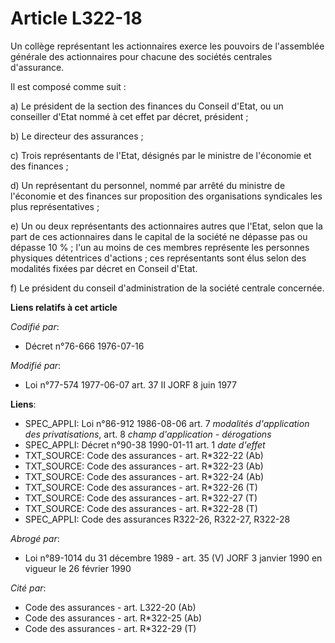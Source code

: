 # Article L322-18

Un collège représentant les actionnaires exerce les pouvoirs de l'assemblée générale des actionnaires pour chacune des
sociétés centrales d'assurance.

Il est composé comme suit :

a) Le président de la section des finances du Conseil d'Etat, ou un conseiller d'Etat nommé à cet effet par décret,
président ;

b) Le directeur des assurances ;

c) Trois représentants de l'Etat, désignés par le ministre de l'économie et des finances ;

d) Un représentant du personnel, nommé par arrêté du ministre de l'économie et des finances sur proposition des organisations
syndicales les plus représentatives ;

e) Un ou deux représentants des actionnaires autres que l'Etat, selon que la part de ces actionnaires dans le capital de la
société ne dépasse pas ou dépasse 10 % ; l'un au moins de ces membres représente les personnes physiques détentrices
d'actions ; ces représentants sont élus selon des modalités fixées par décret en Conseil d'Etat.

f) Le président du conseil d'administration de la société centrale concernée.

**Liens relatifs à cet article**

_Codifié par_:

  - Décret n°76-666 1976-07-16

_Modifié par_:

  - Loi n°77-574 1977-06-07 art. 37 II JORF 8 juin 1977

**Liens**:

  - SPEC_APPLI: Loi n°86-912 1986-08-06 art. 7 *modalités d'application des privatisations*, art. 8 *champ d'application - dérogations*
  - SPEC_APPLI: Décret n°90-38 1990-01-11 art. 1 *date d'effet*
  - TXT_SOURCE: Code des assurances - art. R*322-22 (Ab)
  - TXT_SOURCE: Code des assurances - art. R*322-23 (Ab)
  - TXT_SOURCE: Code des assurances - art. R*322-24 (Ab)
  - TXT_SOURCE: Code des assurances - art. R*322-26 (T)
  - TXT_SOURCE: Code des assurances - art. R*322-27 (T)
  - TXT_SOURCE: Code des assurances - art. R*322-28 (T)
  - SPEC_APPLI: Code des assurances R322-26, R322-27, R322-28

_Abrogé par_:

  - Loi n°89-1014 du 31 décembre 1989 - art. 35 (V) JORF 3 janvier 1990 en vigueur le 26 février 1990

_Cité par_:

  - Code des assurances - art. L322-20 (Ab)
  - Code des assurances - art. R*322-25 (Ab)
  - Code des assurances - art. R*322-29 (T)
